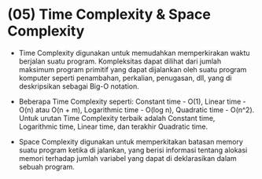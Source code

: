 (05) Time Complexity & Space Complexity
=

+ Time Complexity digunakan untuk memudahkan memperkirakan waktu berjalan suatu program. Kompleksitas dapat dilihat dari jumlah maksimum program primitif yang dapat dijalankan oleh suatu program komputer seperti penambahan, perkalian, penugasan, dll, yang di deskripsikan sebagai Big-O notation.

+ Beberapa Time Complexity seperti: Constant time - O(1), Linear time - O(n) atau O(n + m), Logarithmic time - O(log n), Quadratic time - O(n^2). Untuk urutan Time Complexity terbaik adalah Constant time, Logarithmic time, Linear time, dan terakhir Quadratic time.

+ Space Complexity digunakan untuk memperkitakan batasan memory suatu program ketika di jalankan, yang berisi informasi tentang alokasi memori terhadap jumlah variabel yang dapat di deklarasikan dalam sebuah program.
